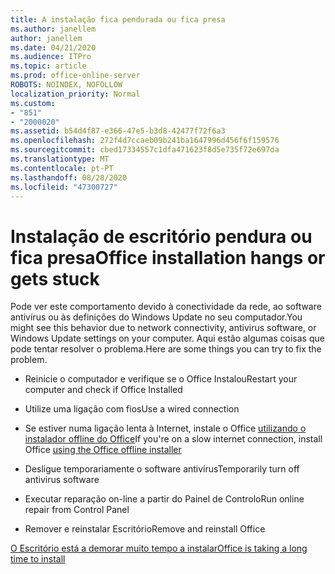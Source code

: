 ```yaml
---
title: A instalação fica pendurada ou fica presa
ms.author: janellem
author: janellem
ms.date: 04/21/2020
ms.audience: ITPro
ms.topic: article
ms.prod: office-online-server
ROBOTS: NOINDEX, NOFOLLOW
localization_priority: Normal
ms.custom:
- "851"
- "2000020"
ms.assetid: b54d4f87-e366-47e5-b3d8-42477f72f6a3
ms.openlocfilehash: 272f4d7ccaeb09b241ba1647996d456f6f159576
ms.sourcegitcommit: cbed17334557c1dfa471623f8d5e735f72e697da
ms.translationtype: MT
ms.contentlocale: pt-PT
ms.lasthandoff: 08/28/2020
ms.locfileid: "47300727"
---
```

# <a name="office-installation-hangs-or-gets-stuck"></a><span data-ttu-id="ddfc1-102">Instalação de escritório pendura ou fica presa</span><span class="sxs-lookup"><span data-stu-id="ddfc1-102">Office installation hangs or gets stuck</span></span>

<span data-ttu-id="ddfc1-103">Pode ver este comportamento devido à conectividade da rede, ao software antivírus ou às definições do Windows Update no seu computador.</span><span class="sxs-lookup"><span data-stu-id="ddfc1-103">You might see this behavior due to network connectivity, antivirus software, or Windows Update settings on your computer.</span></span> <span data-ttu-id="ddfc1-104">Aqui estão algumas coisas que pode tentar resolver o problema.</span><span class="sxs-lookup"><span data-stu-id="ddfc1-104">Here are some things you can try to fix the problem.</span></span>
  
- <span data-ttu-id="ddfc1-105">Reinicie o computador e verifique se o Office Instalou</span><span class="sxs-lookup"><span data-stu-id="ddfc1-105">Restart your computer and check if Office Installed</span></span>

- <span data-ttu-id="ddfc1-106">Utilize uma ligação com fios</span><span class="sxs-lookup"><span data-stu-id="ddfc1-106">Use a wired connection</span></span>

- <span data-ttu-id="ddfc1-107">Se estiver numa ligação lenta à Internet, instale o Office [utilizando o instalador offline do Office](https://support.office.com/article/f0a85fe7-118f-41cb-a791-d59cef96ad1c?wt.mc_id=Alchemy_ClientDIA)</span><span class="sxs-lookup"><span data-stu-id="ddfc1-107">If you're on a slow internet connection, install Office [using the Office offline installer](https://support.office.com/article/f0a85fe7-118f-41cb-a791-d59cef96ad1c?wt.mc_id=Alchemy_ClientDIA)</span></span>

- <span data-ttu-id="ddfc1-108">Desligue temporariamente o software antivírus</span><span class="sxs-lookup"><span data-stu-id="ddfc1-108">Temporarily turn off antivirus software</span></span>

- <span data-ttu-id="ddfc1-109">Executar reparação on-line a partir do Painel de Controlo</span><span class="sxs-lookup"><span data-stu-id="ddfc1-109">Run online repair from Control Panel</span></span>

- <span data-ttu-id="ddfc1-110">Remover e reinstalar Escritório</span><span class="sxs-lookup"><span data-stu-id="ddfc1-110">Remove and reinstall Office</span></span>

[<span data-ttu-id="ddfc1-111">O Escritório está a demorar muito tempo a instalar</span><span class="sxs-lookup"><span data-stu-id="ddfc1-111">Office is taking a long time to install</span></span>](https://support.office.com/article/0f09f357-3fef-42a6-b8aa-cef4c6c44bdf?wt.mc_id=Alchemy_ClientDIA)
  